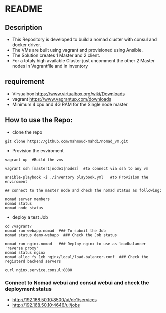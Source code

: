# README

## Description

* This Repository is developed to build a nomad cluster with consul and docker driver.
* The VMs are built using vagrant and provisioned using Ansible.
* The Solution creates 1 Master and 2 client.
* For a totaly high available Cluster just uncomment the other 2 Master nodes in Vagrantfile and in inventory

## requirement

* Virsualbox https://www.virtualbox.org/wiki/Downloads
* vagrant https://www.vagrantup.com/downloads
* Minimum 4 cpu and 4G RAM for the Single node master 

## How to use the Repo:

* clone the repo

```
git clone https://github.com/mahmoud-mahdi/nomad_vm.git
```

* Provision the evviroment

```
vagrant up  #Build the vms

vagrant ssh [master1|node1|node2]  #to connect via ssh to any vm

ansible-playbook -i ./inventory playbook.yml   #to Provision the enviroment

## connect to the master node and check the nomad status as following:

nomad server members
nomad status
nomad node status
```


* deploy a test Job

```
cd /vagrant/
nomad run webapp.nomad  ### To submit the Job
nomad status demo-webapp  ### Check the Job status

nomad run nginx.nomad   ### Deploy nginx to use as loadbalancer 'reverse proxy'
nomad status nginx
nomad alloc fs 1eb nginx/local/load-balancer.conf  ### Check the registerd backend servers

curl nginx.service.consul:8080
```

### Connect to Nomad webui and consul webui and check the deployment status
* http://192.168.50.10:8500/ui/dc1/services
* http://192.168.50.10:4646/ui/jobs
